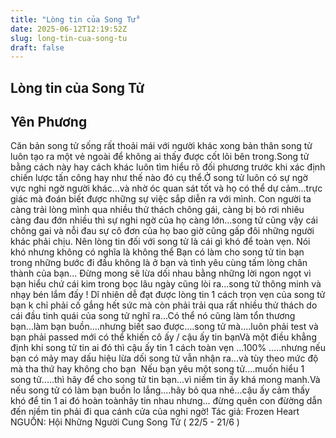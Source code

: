 ```yaml
---
title: "Lòng tin của Song Tử"
date: 2025-06-12T12:19:52Z
slug: long-tin-cua-song-tu
draft: false
---
```


## Lòng tin của Song Tử

## Yên Phương

Căn bản song tử sống rất thoải mái với người khác xong bản thân song tử luôn tạo ra một vẻ ngoài để không ai thấy được cốt lõi bên trong.​ 
Song tử bằng cách này hay cách khác luôn tìm hiểu rõ đối phương trước khi xác định chiến lược tấn công hay như thế nào đó cụ thể.​Ở song tử luôn có sự ngờ vực nghi ngờ người khác...và nhờ óc quan sát tốt và họ có thể dự cảm...trực giác mà đoán biết được những sự việc sắp diễn ra với mình.​ ​Con người ta càng trải lòng mình qua nhiều thử thách chông gái, càng bị bỏ rơi nhiêu càng đau đớn nhiều thì sự nghi ngờ của họ càng lớn...song tử cũng vậy cái chông gai và nỗi đau sự cô đơn của họ bao giờ cũng gấp đôi những người khác phải chịu. Nên lòng tin đối với song tử là cái gì khó để toàn vẹn.​ ​Nói khó nhưng không có nghĩa là không thể ​Bạn có làm cho song tử tin bạn trong những bước đi đầu không là ở bạn và tình yêu cùng tấm lòng chân thành của bạn... Đừng mong sẽ lừa dối nhau bằng những lời ngon ngọt vì bạn hiểu chứ cái kim trong bọc lâu ngày cũng lòi ra...song tử thông minh và nhạy bén lắm đấy !​ ​Dĩ nhiên dễ đạt được lòng tin 1 cách trọn vẹn của song tử bạn k chỉ phải cố gắng hết sức mà còn phải trải qua rất nhiều thử thách do cái đầu tinh quái của song tử nghĩ ra...Có thể nó cũng làm tổn thương bạn...làm bạn buồn....nhưng biết sao được....song tử mà....luôn phải test và bạn phải passed mới có thể khiến cô ấy / cậu ấy tin bạn​Và một điều khẳng định khi song tử tin ai đó thì cậu ấy tin 1 cách toàn vẹn ...100% .....nhưng nếu bạn có mảy may dấu hiệu lừa dối song tử vẫn nhận ra...và tùy theo mức độ mà tha thứ hay không cho bạn ​ ​Nếu bạn yêu một song tử....muốn hiểu 1 song tử.....thì hãy để cho song tử tin bạn...vì niềm tin ấy khá mong manh.​Và nếu song tử có làm bạn buồn lo lắng....hãy bỏ qua nhé...cậu ấy cảm thấy khó để tin 1 ai đó hoàn toàn​hãy tin nhau nhưng... đừng quên con đừờng dẫn đến niềm tin phải đi qua cánh cửa của nghi ngờ!​ 
 ​Tác giả: Frozen Heart​NGUỒN: Hội Những Người Cung Song Tử ( 22/5 - 21/6 )​
